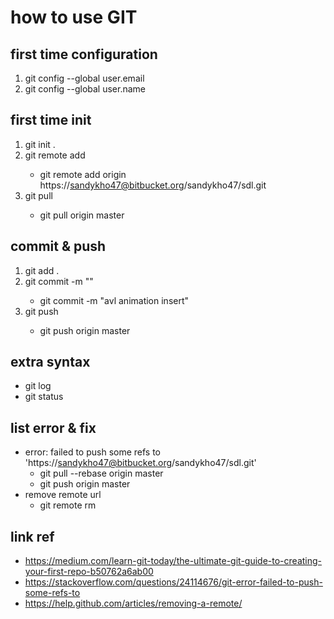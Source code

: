 # how to use GIT

## first time configuration
1. git config --global user.email <your email>
2. git config --global user.name <your name>

## first time init

1. git init .
2. git remote add <link name> <repisitory link>
    * git remote add origin https://sandykho47@bitbucket.org/sandykho47/sdl.git
3. git pull <link nama> <branch name>
    * git pull origin master

## commit & push

1. git add .
2. git commit -m "<nama commit>"
    * git commit -m "avl animation insert"
3. git push <link name> <branch name>
    * git push origin master

## extra syntax

* git log
* git status

## list error & fix

* error: failed to push some refs to 'https://sandykho47@bitbucket.org/sandykho47/sdl.git'
    * git pull --rebase origin master
    * git push origin master
* remove remote url
    * git remote rm <remote name>

## link ref
* https://medium.com/learn-git-today/the-ultimate-git-guide-to-creating-your-first-repo-b50762a6ab00
* https://stackoverflow.com/questions/24114676/git-error-failed-to-push-some-refs-to
* https://help.github.com/articles/removing-a-remote/